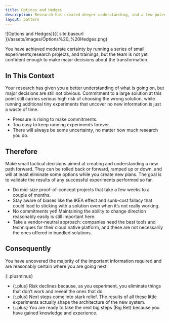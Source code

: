 ```yaml
---
title: Options and Hedges
description: Research has created deeper understanding, and a few potentially promising transformation paths have begun to emerge. Continue reducing the risk by focusing on the most promising options and developing them further
layout: pattern
---
```


![Options and Hedges]({{ site.baseurl }}/assets/images/Options%20_%20Hedges.png)

You have achieved moderate certainty by running a series of small experiments,research projects, and trainings, but the team is not yet confident enough to make major decisions about the transformation.

## In This Context

Your research has given you a better understanding of what is going on, but major decisions are still not obvious. Commitment to a large solution at this point still carries serious high risk of choosing the wrong solution, while running additional tiny experiments that uncover no new information is just a waste of time.

- Pressure is rising to make commitments.
- Too easy to keep running experiments forever.
- There will always be some uncertainty, no matter how much research you do.

## Therefore

Make small tactical decisions aimed at creating and understanding a new path forward. They can be rolled back or forward, ramped up or down, and will at least eliminate some options while you create new plans. The goal is to validate the results of any successful experiments performed so far.

- Do mid-size proof-of-concept projects that take a few weeks to a couple of months.
- Stay aware of biases like the IKEA effect and sunk-cost fallacy that could lead to sticking with a solution even when it’s not really working.
- No commitments yet! Maintaining the ability to change direction reasonably easily is still important here.
- Take a vendor-neutral approach: companies need the best tools and techniques for their cloud native platform, and these are not necessarily the ones offered in bundled solutions.

## Consequently

You have uncovered the majority of the important information required and are reasonably certain where you are going next.

{:.plusminus}
- {:.plus} Risk declines because, as you experiment, you eliminate things that don’t work and reveal the ones that do.
- {:.plus} Next steps come into stark relief. The results of all these little experiments actually shape the architecture of the new system.
- {:.plus} You are ready to take the next big steps (Big Bet) because you have gained knowledge and experience.
